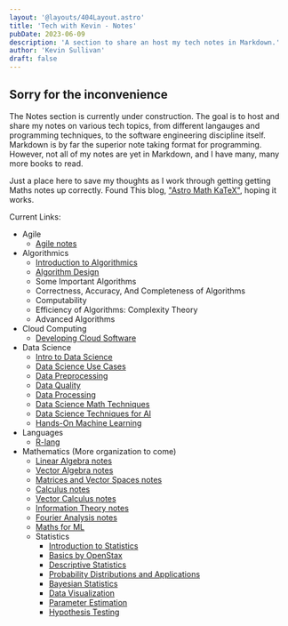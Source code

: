 ```yaml
---
layout: '@layouts/404Layout.astro'
title: 'Tech with Kevin - Notes'
pubDate: 2023-06-09
description: 'A section to share an host my tech notes in Markdown.'
author: 'Kevin Sullivan'
draft: false
---
```

## Sorry for the inconvenience

The Notes section is currently under construction. The goal is to host and share my notes on various tech topics, from different langauges and programming techniques, to the software engineering discipline itself. Markdown is by far the superior note taking format for programming. However, not all of my notes are yet in Markdown, and I have many, many more books to read.

Just a place here to save my thoughts as I work through getting getting Maths notes up correctly. Found This blog, ["Astro Math KaTeX"](https://ileumas.com/writing/2022/03/astro-math-katex/), hoping it works. 

Current Links:
+ Agile
    + [Agile notes](/notes/software-engineering/agile-good-hype-ugly)
+ Algorithmics
    + [Introduction to Algorithmics](/notes/algorithmics/intro-to-algorithmics)
    + [Algorithm Design](/notes/algorithmics/algorithm-design)
    + Some Important Algorithms
    + Correctness, Accuracy, And Completeness of Algorithms
    + Computability
    + Efficiency of Algorithms: Complexity Theory
    + Advanced Algorithms
+ Cloud Computing
    + [Developing Cloud Software](/notes/cloud-computing/developing-cloud-software)
+ Data Science
    + [Intro to Data Science](/notes/data-science/intro-to-data-science)
    + [Data Science Use Cases](/notes/data-science/data-science-use-cases)
    + [Data Preprocessing](/notes/data-science/data-preprocessing)
    + [Data Quality](/notes/data-science/data-quality)
    + [Data Processing](/notes/data-science/data-processing)
    + [Data Science Math Techniques](/notes/data-science/select-math-techniques)
    + [Data Science Techniques for AI](/notes/data-science/select-artificial-intelligence-techniques)
    + [Hands-On Machine Learning](/notes/data-science/hands-on-machine-learning)
+ Languages
    + [R-lang](/notes/languages/r)
+ Mathematics (More organization to come)
    + [Linear Algebra notes](/notes/maths/linear-algebra)
    + [Vector Algebra notes](/notes/maths/vector-algebra)
    + [Matrices and Vector Spaces  notes](/notes/maths/vector-spaces)
    + [Calculus notes](/notes/maths/calculus)
    + [Vector Calculus notes](/notes/maths/vector-calculus)
    + [Information Theory notes](/notes/maths/information-theory)
    + [Fourier Analysis notes](/notes/maths/fourier-analysis)
    + [Maths for ML](/notes/maths/maths-for-ml)
    + Statistics
        + [Introduction to Statistics](/notes/maths/statistics/intro-to-statistics)
        + [Basics by OpenStax](/notes/maths/statistics/basics-of-statistics)
        + [Descriptive Statistics](/notes/maths/statistics/descriptive-statistics)
        + [Probability Distributions and Applications](/notes/maths/statistics/probability-distributions-and-applications)
        + [Bayesian Statistics](/notes/maths/statistics/bayesian-statistics)
        + [Data Visualization](/notes/maths/statistics/data-visualization)
        + [Parameter Estimation](/notes/maths/statistics/parameter-estimation)
        + [Hypothesis Testing](/notes/maths/statistics/hypothesis-testing)
